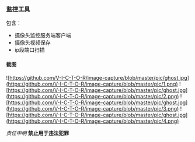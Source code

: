 ### 监控工具
包含：
* 摄像头监控服务端客户端
* 摄像头视频保存
* ip段端口扫描

#### 截图
![https://github.com/V-I-C-T-O-R/image-capture/blob/master/pic/ghost.jpg](https://github.com/V-I-C-T-O-R/image-capture/blob/master/pic/1.png)
![https://github.com/V-I-C-T-O-R/image-capture/blob/master/pic/ghost.jpg](https://github.com/V-I-C-T-O-R/image-capture/blob/master/pic/2.png)
![https://github.com/V-I-C-T-O-R/image-capture/blob/master/pic/ghost.jpg](https://github.com/V-I-C-T-O-R/image-capture/blob/master/pic/3.png)
![https://github.com/V-I-C-T-O-R/image-capture/blob/master/pic/ghost.jpg](https://github.com/V-I-C-T-O-R/image-capture/blob/master/pic/4.png)

*责任申明*
**禁止用于违法犯罪**
